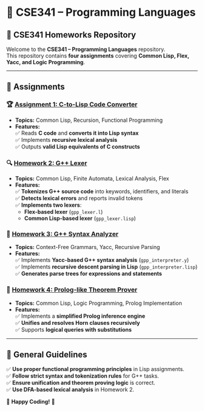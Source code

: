 # 📌 CSE341 – Programming Languages  
## 📝 CSE341 Homeworks Repository  

Welcome to the **CSE341 – Programming Languages** repository.  
This repository contains **four assignments** covering **Common Lisp, Flex, Yacc, and Logic Programming**.

---

## 📌 **Assignments**
### 🏆 **[Assignment 1: C-to-Lisp Code Converter](Assignment1/README.md)**
- **Topics:** Common Lisp, Recursion, Functional Programming  
- **Features:**  
  ✅ Reads **C code** and **converts it into Lisp syntax**  
  ✅ Implements **recursive lexical analysis**  
  ✅ Outputs **valid Lisp equivalents of C constructs**  

### 🔍 **[Homework 2: G++ Lexer](Homework2/README.md)**
- **Topics:** Common Lisp, Finite Automata, Lexical Analysis, Flex  
- **Features:**  
  ✅ **Tokenizes G++ source code** into keywords, identifiers, and literals  
  ✅ **Detects lexical errors** and reports invalid tokens  
  ✅ **Implements two lexers**:  
    - **Flex-based lexer** (`gpp_lexer.l`)  
    - **Common Lisp-based lexer** (`gpp_lexer.lisp`)  

### 📜 **[Homework 3: G++ Syntax Analyzer](Homework3/README.md)**
- **Topics:** Context-Free Grammars, Yacc, Recursive Parsing  
- **Features:**  
  ✅ Implements **Yacc-based G++ syntax analysis** (`gpp_interpreter.y`)  
  ✅ Implements **recursive descent parsing in Lisp** (`gpp_interpreter.lisp`)  
  ✅ **Generates parse trees for expressions and statements**  

### 🔎 **[Homework 4: Prolog-like Theorem Prover](Homework4/README.md)**
- **Topics:** Common Lisp, Logic Programming, Prolog Implementation  
- **Features:**  
  ✅ Implements a **simplified Prolog inference engine**  
  ✅ **Unifies and resolves Horn clauses recursively**  
  ✅ Supports **logical queries with substitutions**  

---

## 📌 **General Guidelines**
✅ **Use proper functional programming principles** in Lisp assignments.  
✅ **Follow strict syntax and tokenization rules** for G++ tasks.  
✅ **Ensure unification and theorem proving logic** is correct.  
✅ **Use DFA-based lexical analysis** in Homework 2.  

🚀 **Happy Coding!** 🎯  

